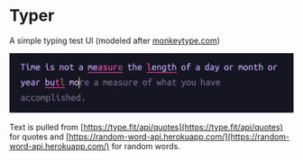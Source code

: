 # Typer

A simple typing test UI (modeled after [monkeytype.com](https://monkeytype.com/))
 
![](example.png)

Text is pulled from [https://type.fit/api/quotes](https://type.fit/api/quotes) for quotes and [https://random-word-api.herokuapp.com/](https://random-word-api.herokuapp.com/) for random words.
